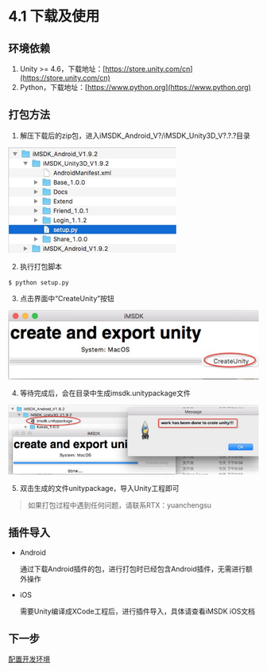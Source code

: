 # 4.1 下载及使用

## 环境依赖

1. Unity >= 4.6，下载地址：[https://store.unity.com/cn](https://store.unity.com/cn)
2. Python，下载地址：[https://www.python.org](https://www.python.org)

## 打包方法

1. 解压下载后的zip包，进入iMSDK_Android_V?/iMSDK_Unity3D_V?.?.?目录

  ![Unity SDK 目录结构](Images/4_1_unity_download_dir_struct.jpg)

2. 执行打包脚本

  ```shell
  $ python setup.py
  ```

3. 点击界面中“CreateUnity”按钮

  ![创建Unity插件包](Images/4_1_unity_download_create_package.jpg)

4. 等待完成后，会在目录中生成imsdk.unitypackage文件

  ![生成Unity插件包](Images/4_1_unity_download_create_package_success.jpg)

5. 双击生成的文件unitypackage，导入Unity工程即可

> 如果打包过程中遇到任何问题，请联系RTX：yuanchengsu

## 插件导入

* Android

  通过下载Android插件的包，进行打包时已经包含Android插件，无需进行额外操作

* iOS

  需要Unity编译成XCode工程后，进行插件导入，具体请查看iMSDK iOS文档

## 下一步

[配置开发环境](setupenv.md)

